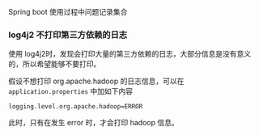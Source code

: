 Spring boot 使用过程中问题记录集合

### log4j2 不打印第三方依赖的日志

使用 log4j2时，发现会打印大量的第三方依赖的日志，大部分信息是没有意义的，所以希望能够不要打印。

假设不想打印 org.apache.hadoop 的日志信息，可以在 `application.properties` 中加如下内容

```
logging.level.org.apache.hadoop=ERROR
```
此时，只有在发生 error 时，才会打印 hadoop 信息。

